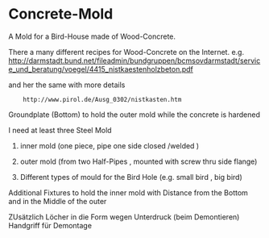 # Concrete-Mold
A Mold for a Bird-House made of Wood-Concrete. 

There a many different recipes for Wood-Concrete on the Internet.
  e.g.   
        http://darmstadt.bund.net/fileadmin/bundgruppen/bcmsovdarmstadt/service_und_beratung/voegel/4415_nistkaestenholzbeton.pdf 
  
and her the same with more details  

        http://www.pirol.de/Ausg_0302/nistkasten.htm

Groundplate (Bottom) to hold the outer mold while the concrete is hardened

I need at least three Steel Mold 
1. inner mold (one piece, pipe one side closed /welded  )
2. outer mold (from two Half-Pipes , mounted with screw thru side flange)


3. Different types of mould for the Bird Hole (e.g. small bird , big bird)

Additional Fixtures to hold the inner mold with Distance from the Bottom 
and in the Middle of the outer 

ZUsätzlich Löcher in die Form wegen Unterdruck (beim Demontieren)
Handgriff für Demontage 
